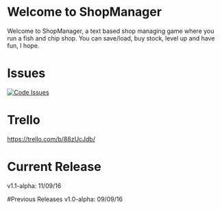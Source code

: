 # Welcome to ShopManager
Welcome to ShopManager, a text based shop managing game where you run a fish and chip shop. You can save/load, buy stock, level up and have fun, I hope.

# Issues

[![Code Issues](https://www.quantifiedcode.com/api/v1/project/e4f4e2428fb74b149537476a79c8ecc8/badge.svg)](https://www.quantifiedcode.com/app/project/e4f4e2428fb74b149537476a79c8ecc8)

# Trello
https://trello.com/b/88zUcJdb/

# Current Release
v1.1-alpha: 11/09/16

#Previous Releases
v1.0-alpha: 09/09/16
